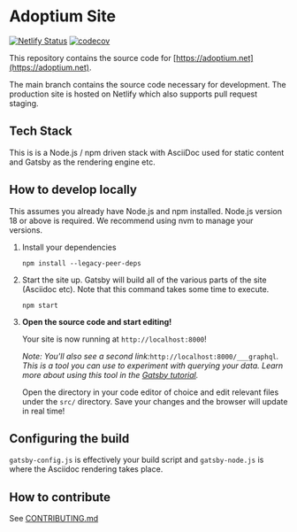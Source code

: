 # Adoptium Site

[![Netlify Status](https://api.netlify.com/api/v1/badges/359195e4-6832-4457-b67c-e79ddaf8c549/deploy-status)](https://app.netlify.com/sites/eclipsefdn-adoptium/deploys) [![codecov](https://codecov.io/gh/adoptium/adoptium.net/branch/main/graph/badge.svg?token=XGJMJVT8BA)](https://codecov.io/gh/adoptium/adoptium.net)

This repository contains the source code for [https://adoptium.net](https://adoptium.net).

The main branch contains the source code necessary for development. The production site is hosted on Netlify which also supports pull request staging.

## Tech Stack

This is is a Node.js / npm driven stack with AsciiDoc used for static content and Gatsby as the rendering engine etc.

## How to develop locally

This assumes you already have Node.js and npm installed. Node.js version 18 or above is required. We recommend using nvm to manage your versions.

1. Install your dependencies

    ```shell
    npm install --legacy-peer-deps
    ```

1. Start the site up. Gatsby will build all of the various parts of the site (Asciidoc etc). Note that this command takes some time to execute.

    ```shell
    npm start
    ```

1. **Open the source code and start editing!**

    Your site is now running at `http://localhost:8000`!

    _Note: You'll also see a second link:_`http://localhost:8000/___graphql`_. This is a tool you can use to experiment with querying your data. Learn more about using this tool in the [Gatsby tutorial](https://www.gatsbyjs.com/tutorial/part-five/#introducing-graphiql)._

    Open the directory in your code editor of choice and edit relevant files under the `src/` directory. Save your changes and the browser will update in real time!

## Configuring the build

`gatsby-config.js` is effectively your build script and `gatsby-node.js` is where the Asciidoc rendering takes place.

## How to contribute

See [CONTRIBUTING.md](CONTRIBUTING.md)
